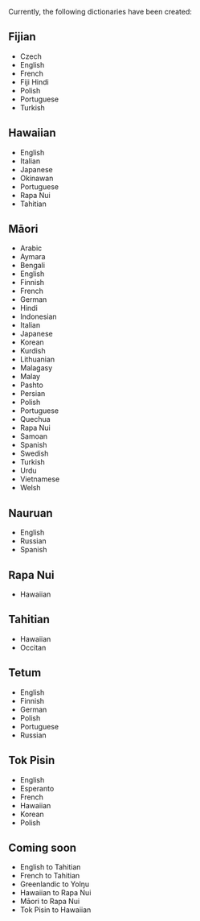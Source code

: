 Currently, the following dictionaries have been created:

## Fijian ##
* Czech
* English
* French
* Fiji Hindi
* Polish
* Portuguese
* Turkish

## Hawaiian ##
* English
* Italian
* Japanese
* Okinawan
* Portuguese
* Rapa Nui
* Tahitian

## Māori ##
* Arabic
* Aymara
* Bengali
* English
* Finnish
* French
* German
* Hindi
* Indonesian
* Italian
* Japanese
* Korean
* Kurdish
* Lithuanian
* Malagasy
* Malay
* Pashto
* Persian
* Polish
* Portuguese
* Quechua
* Rapa Nui
* Samoan
* Spanish
* Swedish
* Turkish
* Urdu
* Vietnamese
* Welsh

## Nauruan ##
* English
* Russian
* Spanish

## Rapa Nui ##
* Hawaiian

## Tahitian ##
* Hawaiian
* Occitan

## Tetum ##
* English
* Finnish
* German
* Polish
* Portuguese
* Russian

## Tok Pisin ##
* English
* Esperanto
* French
* Hawaiian
* Korean
* Polish

## Coming soon ##
* English to Tahitian
* French to Tahitian
* Greenlandic to Yolŋu
* Hawaiian to Rapa Nui
* Māori to Rapa Nui
* Tok Pisin to Hawaiian
